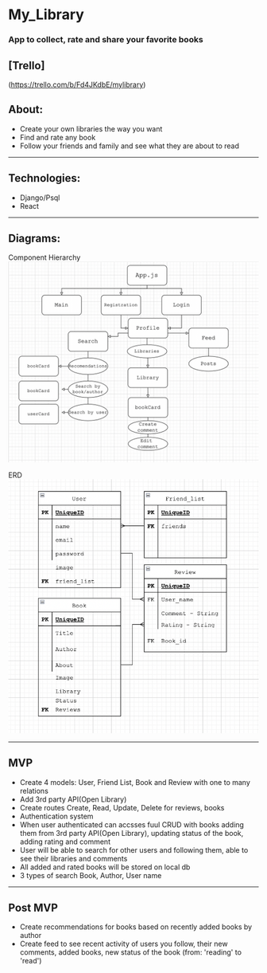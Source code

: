 # My_Library

### App to collect, rate and share your favorite books

## [Trello]
(https://trello.com/b/Fd4JKdbE/mylibrary)

## About:
- Create your own libraries the way you want 
- Find and rate any book 
- Follow your friends and family and see what they are about to read 

---
## Technologies:
- Django/Psql
- React

---

## Diagrams:

Component Hierarchy
<img src='./diagrams/CH.png'>

ERD
<img src= './diagrams/ERD.png'>

---
## MVP

- Create 4 models: User, Friend List, Book and Review with one to many relations
- Add 3rd party API(Open Library)
- Create routes Create, Read, Update, Delete for reviews, books 
- Authentication system
- When user authenticated can accsses fuul CRUD with books adding them from 3rd party API(Open Library), updating status of the book, adding rating and comment
- User will be able to search for other users and following them, able to see their libraries and comments
- All added and rated books will be stored on local db
- 3 types of search Book, Author, User name

---
## Post MVP

- Create recommendations for books based on recently added books by author
- Create feed to see recent activity of users you follow, their new comments, added books, new status of the book (from: 'reading' to 'read')